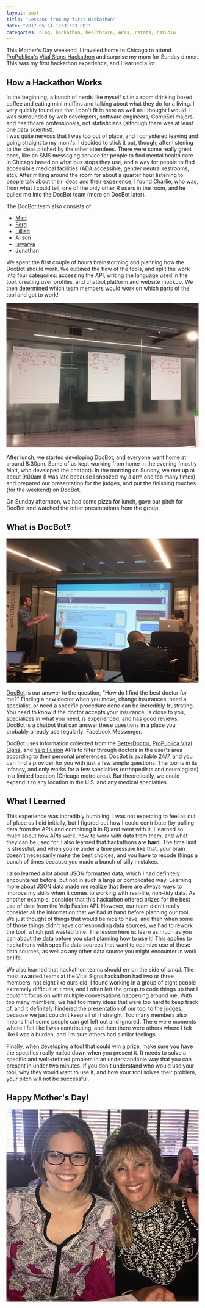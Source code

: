 ```yaml
---
layout: post
title: "Lessons from my first Hackathon"
date: "2017-05-14 12:31:23 CDT"
categories: blog, hackathon, healthcare, APIs, rstats, rstudio
---
```




This Mother's Day weekend, I traveled home to Chicago to attend [ProPublica's](https://www.propublica.org/) [Vital Signs Hackathon](https://www.propublica.org/atpropublica/item/propublica-is-hosting-a-chicago-hackathon-to-design-innovative-new-health-c) and surprise my mom for Sunday dinner. This was my first hackathon experience, and I learned a lot.

## How a Hackathon Works

In the beginning, a bunch of nerds like myself sit in a room drinking boxed coffee and eating mini muffins and talking about what they do for a living. I very quickly found out that I don't fit in here as well as I thought I would. I was surrounded by web developers, software engineers, CompSci majors, and healthcare professionals, not statisticians (although there was at least one data scientist).  
I was quite nervous that I was too out of place, and I considered leaving and going straight to my mom's. I decided to stick it out, though, after listening to the ideas pitched by the other attendees. There were some really great ones, like an SMS messaging service for people to find mental health care in Chicago based on what bus stops they use, and a way for people to find accessibile medical facilities (ADA accessible, gender neutral restrooms, etc). After milling around the room for about a quarter hour listening to people talk about their ideas and their experience, I found [Charlie](https://www.linkedin.com/in/charles-arthur/), who was, from what I could tell, one of the only other R users in the room, and he pulled me into the DocBot team (more on DocBot later).

The DocBot team also consists of 

- [Matt](https://www.linkedin.com/in/mbogen)
- [Ferg](https://www.linkedin.com/in/feargalwalsh/) 
- [Lillian](https://www.linkedin.com/in/lilian-huang-91504413b/)
- Alison 
- [Iswarya](https://www.linkedin.com/in/iswarya-srinivasan-492a86b1/)
- Jonathan

We spent the first couple of hours brainstorming and planning how the DocBot should work. We outlined the flow of the tools, and split the work into four categories: accessing the API, writing the language used in the tool, creating user profiles, and chatbot platform and website mockup. We then determined which team members would work on which parts of the tool and got to work! 

![Our brainstorm of a DocBot user's experience](../static/img/VitalIdeas.jpg)

After lunch, we started developing DocBot, and everyone went home at around 8:30pm. Some of us kept working from home in the evening (mostly Matt, who developed the chatbot). In the morning on Sunday, we met up at about 9:00am (I was late because I snoozed my alarm one too many times) and prepared our presentation for the judges, and put the finishing touches (for the weekend) on DocBot.

On Sunday afternoon, we had some pizza for lunch, gave our pitch for DocBot and watched the other presentations from the group. 

## What is DocBot?

![Ferg (left) and Matt presenting our idea](../static/img/VitalPres.jpg)

[DocBot](https://www.facebook.com/DocBot-661289917402677) is our answer to the question, "How do I find the best doctor for me?" Finding a new doctor when you move, change insurances, need a specialist, or need a specific procedure done can be incredibly frustrating. You need to know if the doctor accepts your insurance, is close to you, specializes in what you need, is experienced, and has good reviews. DocBot is a chatbot that can answer these questions in a place you probably already use regularly: Facebook Messenger. 

DocBot uses information collected from the [BetterDoctor](https://developer.betterdoctor.com/), [ProPublica Vital Signs](https://projects.propublica.org/api-docs/vital-signs/api/), and [Yelp Fusion](https://www.yelp.com/developers/) APIs to filter through doctors in the user's area according to their personal preferences. DocBot is available 24/7, and you can find a provider for you with just a few simple questions. The tool is in its infancy, and only works for a few specialties (orthopedists and neurologists) in a limited location (Chicago metro area). But theoretically, we could expand it to any location in the U.S. and any medical specialties. 

## What I Learned

This experience was incredibly humbling. I was not expecting to feel as out of place as I did initially, but I figured out how I could contribute (by pulling data from the APIs and combining it in R) and went with it. I learned so much about how APIs work, how to work with data from them, and what they can be used for. I also learned that hackathons are **hard**. The time limit is stressful, and when you're under a time pressure like that, your brain doesn't necessarily make the best choices, and you have to recode things a bunch of times because you made a bunch of silly mistakes. 

I also learned a lot about JSON formatted data, which I had definitely encountered before, but not in such a large or complicated way. Learning more about JSON data made me realize that there are always ways to improve my skills when it comes to working with real-life, non-tidy data. As another example, consider that this hackathon offered prizes for the best use of data from the Yelp Fusion API. However, our team didn't really consider all the information that we had at hand before planning our tool. We just thought of things that would be nice to have, and then when some of those things didn't have corresponding data sources, we had to rework the tool, which just wasted time. The lesson here is: learn as much as you can about the data before you start planning how to use it! This applies to hackathons with specific data sources that want to optimize use of those data sources, as well as any other data source you might encounter in work or life. 

We also learned that hackathon teams should err on the side of *small*. The most awarded teams at the Vital Signs hackathon had two or three members, not eight like ours did. I found working in a group of eight people extremely difficult at times, and I often left the group to code things up that I couldn't focus on with multiple conversations happening around me. With too many members, we had too many ideas that were too hard to keep track of, and it definitely hindered the presentation of our tool to the judges, because we just couldn't keep all of it straight. Too many members also means that some people can get left out and ignored. There were moments where I felt like I was contributing, and then there were others where I felt like I was a burden, and I'm sure others had similar feelings. 

Finally, when developing a tool that could win a prize, make sure you have the specifics really nailed down when you present it. It needs to solve a specific and well-defined problem in an understandable way that you can present in under two minutes. If you don't understand who would use your tool, why they would want to use it, and how your tool solves their problem, your pitch will not be successful. 

## Happy Mother's Day!

![At Mother's Day dinner with my momma. She was very surprised!](../static/img/momma.jpg)





